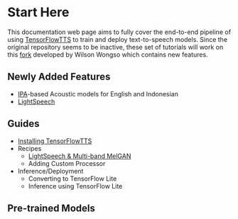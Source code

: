 # Start Here

This documentation web page aims to fully cover the end-to-end pipeline of using [TensorFlowTTS](https://github.com/TensorSpeech/TensorFlowTTS/) to train and deploy text-to-speech models. Since the original repository seems to be inactive, these set of tutorials will work on this [fork](https://github.com/w11wo/TensorFlowTTS/) developed by Wilson Wongso which contains new features.

## Newly Added Features

- [IPA](https://en.wikipedia.org/wiki/International_Phonetic_Alphabet)-based Acoustic models for English and Indonesian
- [LightSpeech](https://arxiv.org/abs/2102.04040)

## Guides

- [Installing TensorFlowTTS](/installation)
- Recipes
    - [LightSpeech & Multi-band MelGAN](/recipes/lightspeech-mbmelgan/intro)
    - Adding Custom Processor
- Inference/Deployment
    - Converting to TensorFlow Lite
    - Inference using TensorFlow Lite

## Pre-trained Models

<!-- TODO: link to spaces -->
<!-- TODO: Table here with language | config | dataset -->